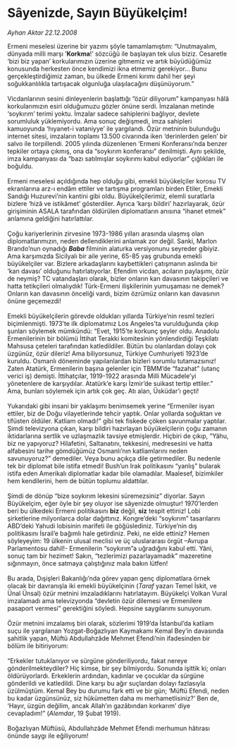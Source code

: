 # Sâyenizde, Sayın Büyükelçim!

*Ayhan Aktar 22.12.2008*

<div class="taraf_structure_2col_1zq">
<div class="margen_n">



 <p>Ermeni meselesi üzerine bir yazımı şöyle tamamlamıştım: “Unutmayalım, dünyada milli marşı ‘<b>Korkma</b>!’ sözcüğü ile başlayan tek ulus biziz. Cesaretle ‘bizi biz yapan’ korkularımızın üzerine gitmemiz ve artık büyüdüğümüz konusunda herkesten önce kendimizi ikna etmemiz gerekiyor... Bunu gerçekleştirdiğimiz zaman, bu ülkede Ermeni kırımı dahil her şeyi soğukkanlılıkla tartışacak olgunluğa ulaşılacağını düşünüyorum.” <br/><br/>Vicdanlarının sesini dinleyenlerin başlattığı “özür diliyorum” kampanyası hâlâ korkularımızın esiri olduğumuzu gözler önüne serdi. İmzalanan metinde ‘soykırım’ terimi yoktu. İmzalar sadece sahiplerini bağlıyor, devlete sorumluluk yüklemiyordu. Ama sonuç değişmedi, imza sahipleri kamuoyunda ‘hıyanet-i vataniyye’ ile yargılandı. Özür metninin bulunduğu internet sitesi, imzaların toplamı 13.500 civarında iken ‘derinlerden gelen’ bir salvo ile torpillendi. 2005 yılında düzenlenen ‘Ermeni Konferansı’nda benzer tepkiler ortaya çıkmış, ona da “soykırım konferansı” denilmişti. Aynı şekilde, imza kampanyası da “bazı satılmışlar soykırımı kabul ediyorlar” çığlıkları ile boğuldu. <br/><br/>Ermeni meselesi açıldığında hep olduğu gibi, emekli büyükelçiler korosu TV ekranlarına arz-ı endâm ettiler ve tartışma programları birden Etiler, Emekli Sandığı Huzurevi’nin kantini gibi oldu. Büyükelçilerimiz, elemli suratlarla bizlere ‘hizâ ve istikâmet’ gösterdiler. Ayrıca ‘karşı bildiri’ hazırlayarak, özür girişiminin ASALA tarafından öldürülen diplomatların anısına “ihanet etmek” anlamına geldiğini hatırlattılar. <br/><br/>Çoğu kariyerlerinin zirvesine 1973-1986 yılları arasında ulaşmış olan diplomatlarımızın, neden dellendiklerini anlamak zor değil. Sanki, Marlon Brando’nun oynadığı <b><i>Baba</i></b> filminin alaturka versiyonunu seyreder gibiyiz. Ama karşımızda Sicilyalı bir aile yerine, 65-85 yaş grubunda emekli büyükelçiler var. Bizlere arkadaşlarını kaybettikleri çatışmanın aslında bir ‘kan davası’ olduğunu hatırlatıyorlar. Efendim vicdan, acıların paylaşımı, özür de neymiş? TC vatandaşları olarak, bizler onların kan davasının takipçileri ve hatta tetikçileri olmalıydık! Türk-Ermeni ilişkilerinin yumuşaması ne demek? Onların kan davasının önceliği vardı, bizim özrümüz onların kan davasının önüne geçemezdi! <br/><br/>Emekli büyükelçilerin görevde oldukları yıllarda Türkiye’nin resmî tezleri biçimlenmişti. 1973’te ilk diplomatımız Los Angeles’ta vurulduğunda çıkıp şunları söylemek mümkündü: “Evet, 1915’te korkunç şeyler oldu. Anadolu Ermenilerinin bir bölümü İttihat Terakki komitesinin yönlendirdiği Teşkilatı Mahsusa çeteleri tarafından katledildiler. Bütün bu olanlardan dolayı çok üzgünüz, özür dileriz! Ama biliyorsunuz, Türkiye Cumhuriyeti 1923’de kuruldu. Osmanlı döneminde yapılanlardan bizleri sorumlu tutamazsınız! Zaten Atatürk, Ermenilerin başına gelenler için TBMM’de “fazahat” (utanç verici iş) demişti. İttihatçılar, 1919-1922 arasında Milli Mücadele’yi yönetenlere de karşıydılar. Atatürk’e karşı İzmir’de suikast tertip ettiler.” Ama, bunları söylemek için artık çok geç. Atı alan, Üsküdar’ı geçti! <br/><br/>Yukarıdaki gibi insani bir yaklaşımı benimsemek yerine “Ermeniler isyan ettiler, biz de Doğu vilayetlerinde tehcir yaptık. Onlar yollarda soğuktan ve tifüsten öldüler. Katliam olmadı!” gibi tek fiskede çöken savunmalar yaptılar. Şimdi televizyona çıkan, karşı bildiri hazırlayan büyükelçilerin çoğu zamanın iktidarlarına sertlik ve uzlaşmazlık tavsiye etmişlerdir. Hiçbiri de çıkıp, “Yâhu, biz ne yapıyoruz? Hilafetini, Saltanatını, tekkesini, medresesini ve hatta alfabesini tarihe gömdüğümüz Osmanlı’nın katliamlarını neden savunuyoruz?” demediler. Veya bunu açıkça dile getirmediler. Bu nedenle tek bir diplomat bile istifa etmedi! Bush’un Irak politikasını “yanlış” bularak istifa eden Amerikalı diplomatlar kadar bile olamadılar. Maalesef, bizimkiler hem kendilerini, hem de bütün toplumu aldattılar. <br/><br/>Şimdi de dönüp “bize soykırım lekesini süremezsiniz” diyorlar. Sayın Büyükelçim, eğer öyle bir şey oluyor ise sâyenizde olmuştur! 1970’lerden beri bu ülkedeki Ermeni politikasını <b>biz</b> değil, <b>siz</b> tespit ettiniz! Lobi şirketlerine milyonlarca dolar dağıttınız. Kongre’deki “soykırım” tasarılarını ABD’deki Yahudi lobisinin marifeti ile göğüslediniz. Türkiye’nin dış politikasını İsrail’e bağımlı hale getirdiniz. Peki, ne elde ettiniz? Hemen söyleyeyim: 19 ülkenin ulusal meclisi ve üç uluslararası örgüt –Avrupa Parlamentosu dahil!- Ermenilerin “soykırım”a uğradığını kabul etti. Yâni, sonuç tam bir hezimet! Sakın, “tezlerimizi pazarlayamadık” mazeretine sığınmayın, önce satmaya çalıştığınız mala bakın lütfen! <br/><br/>Bu arada, Dışişleri Bakanlığı’nda görev yapan genç diplomatlara örnek olacak bir davranışla iki emekli büyükelçinin (<i>Taraf</i> yazarı Temel İskit, ve Ünal Ünsal) özür metnini imzaladıklarını hatırlatayım. Büyükelçi Volkan Vural imzalamadı ama televizyonda “devletin özür dilemesi ve Ermenilere pasaport vermesi” gerektiğini söyledi. Hepsine saygılarımı sunuyorum. <br/><br/>Özür metnini imzalamış biri olarak, sözlerimi 1919’da İstanbul’da katliam suçu ile yargılanan Yozgat-Boğazlıyan Kaymakamı Kemal Bey’in davasında şahitlik yapan, Müftü Abdullahzâde Mehmet Efendi’nin ifadesinden bir bölüm ile bitiriyorum: <br/><br/>“Erkekler tutuklanıyor ve sürgüne gönderiliyordu, fakat nereye gönderilmekteydiler? Hiç kimse, bir şey bilmiyordu. Sonunda işittik ki; onları öldürüyorlardı. Erkeklerin ardından, kadınlar ve çocuklar da sürgüne gönderildi ve katledildi. Dine karşı bu ağır suçlardan dolayı fazlasıyla üzülmüştüm. Kemal Bey bu durumu fark etti ve bir gün; ‘Müftü Efendi, neden bu kadar üzgünsünüz, siz hükümetten daha mı merhametlisiniz?’ Ben de, ‘Hayır, üzgün değilim, ancak Allah’ın gazâbından korkarım’ diye cevapladım!” (<i>Alemdar</i>, 19 Şubat 1919). <br/><br/>Boğazlıyan Müftüsü, Abdullahzâde Mehmet Efendi merhumun hâtırası önünde saygı ile eğiliyorum!</p>

<br/>


<div id="taraf_not">
</div>

</div>


</div>
